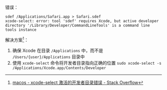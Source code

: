 错误：

```shell
sdef /Applications/Safari.app > Safari.sdef
xcode-select: error: tool 'sdef' requires Xcode, but active developer directory '/Library/Developer/CommandLineTools' is a command line tools instance
```

解决方案[^1]：

1. 确保 Xcode 在目录 `/Applications` 中，而不是 `/Users/{user}/Applications` 目录中
2. 使用 `xcode-select` 命令将开发者目录指向正确的位置 `sudo xcode-select -s /Applications/Xcode.app/Contents/Developer`

[^1]: [macos - xcode-select 激活的开发者目录错误 - Stack Overflow](https://stackoverflow.com/questions/17980759/xcode-select-active-developer-directory-error)
